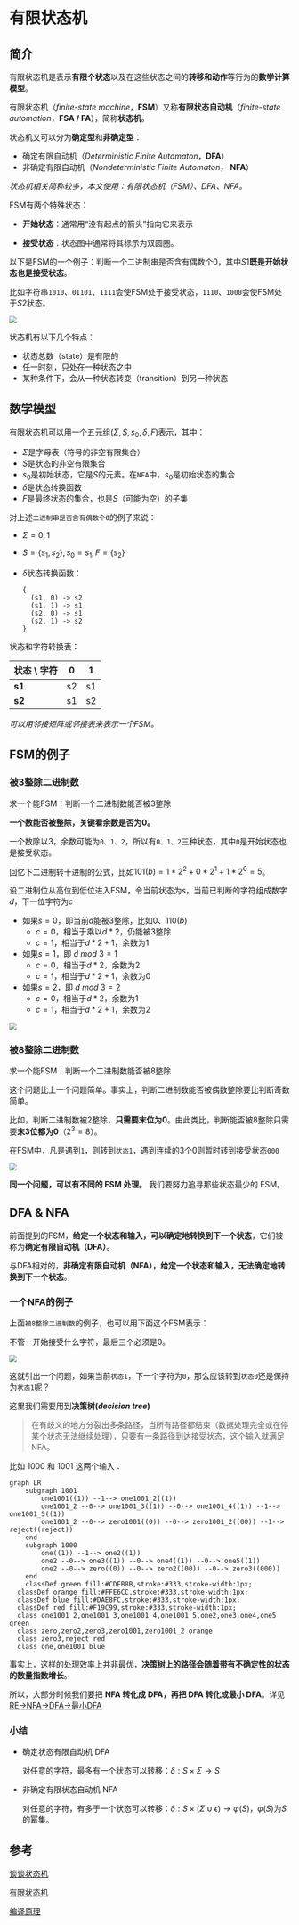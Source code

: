# 有限状态机

## 简介

有限状态机是表示**有限个状态**以及在这些状态之间的**转移和动作**等行为的**数学计算模型**。

有限状态机（*finite-state machine*，**FSM**）又称**有限状态自动机**（*finite-state automation*，**FSA / FA**），简称**状态机**。

状态机又可以分为**确定型**和**非确定型**：

* 确定有限自动机（*Deterministic Finite Automaton*，**DFA**）
* 非确定有限自动机（*Nondeterministic Finite Automaton*， **NFA**）

*状态机相关简称较多，本文使用：有限状态机（FSM）、DFA、NFA。*

FSM有两个特殊状态：

* **开始状态**：通常用“没有起点的箭头”指向它来表示

* **接受状态**：状态图中通常将其标示为双圆圈。

以下是FSM的一个例子：判断一个二进制串是否含有偶数个0，其中$S1$**既是开始状态也是接受状态**。

比如字符串`1010`、`01101`、`1111`会使FSM处于接受状态，`1110`、`1000`会使FSM处于$S2$状态。

<img src="https://tva1.sinaimg.cn/large/008i3skNgy1gspucldtbuj30be0460sp.jpg" style="zoom:80%;" />

状态机有以下几个特点：

* 状态总数（state）是有限的
* 任一时刻，只处在一种状态之中
* 某种条件下，会从一种状态转变（transition）到另一种状态

## 数学模型

有限状态机可以用一个五元组$(\Sigma,S,s_0,\delta,F)$表示，其中：

* $\Sigma$是字母表（符号的非空有限集合）
* $S$是状态的非空有限集合
* $s_0$是初始状态，它是$S$的元素。在`NFA`中，$s_0$是初始状态的集合
* $\delta$是状态转换函数
* $F$是最终状态的集合，也是$S$（可能为空）的子集

对上述`二进制串是否含有偶数个0`的例子来说：

* $\Sigma = {0, 1}$

* $S = \{s_1, s_2\}, s_0 = s_1, F = \{s_2\}$

* $\delta$状态转换函数：

  ```
  {
  	(s1, 0) -> s2
  	(s1, 1) -> s1
  	(s2, 0) -> s1
  	(s2, 1) -> s2
  }
  ```

状态和字符转换表：

| 状态 \ 字符 | 0    | 1    |
| ----------- | ---- | ---- |
| **s1**      | s2   | s1   |
| **s2**      | s1   | s2   |

*可以用邻接矩阵或邻接表来表示一个FSM。*

## FSM的例子

### 被3整除二进制数

求一个能FSM：判断一个二进制数能否被3整除

**一个数能否被整除，关键看余数是否为0。**

一个数除以3，余数可能为`0、1、2`，所以有`0、1、2`三种状态，其中`0`是开始状态也是接受状态。

回忆下二进制转十进制的公式，比如$101(b) = 1 * 2^2 + 0 * 2^1 + 1 * 2^0 = 5$。

设二进制位从高位到低位进入FSM，令当前状态为$s$，当前已判断的字符组成数字$d$，下一位字符为$c$

* 如果$s = 0$，即当前$d$能被3整除，比如$0$、$110(b)$
  * $c = 0$，相当于乘以$d * 2$，仍能被3整除
  * $c = 1$，相当于$d * 2 + 1$，余数为1
* 如果$s = 1$，即 $d \:mod \: 3 = 1$
  * $c = 0$，相当于$d * 2$，余数为2
  * $c = 1$，相当于$d * 2 + 1$，余数为0
* 如果$s = 2$，即 $d \:mod \: 3 = 2$
  * $c = 0$，相当于$d * 2$，余数为1
  * $c = 1$，相当于$d * 2 + 1$，余数为2

<img src="https://tva1.sinaimg.cn/large/008i3skNgy1gspw1no71wj30et046q31.jpg" style="zoom:80%;" />

### 被8整除二进制数

求一个能FSM：判断一个二进制数能否被8整除

这个问题比上一个问题简单。事实上，判断二进制数能否被偶数整除要比判断奇数简单。

比如，判断二进制数被2整除，**只需要末位为0**。由此类比，判断能否被8整除只需要**末3位都为0**（$2 ^ 3 = 8$）。

在FSM中，凡是遇到`1`，则转到`状态1`，遇到连续的3个0则暂时转到接受状态`000`

<img src="https://tva1.sinaimg.cn/large/008i3skNgy1gsq4agj4l8j30c608xwep.jpg" style="zoom:80%;" />

**同一个问题，可以有不同的 FSM 处理。** 我们要努力追寻那些状态最少的 FSM。

## DFA & NFA

前面提到的FSM，**给定一个状态和输入，可以确定地转换到下一个状态**，它们被称为**确定有限自动机（DFA）**。

与DFA相对的，**非确定有限自动机（NFA），给定一个状态和输入，无法确定地转换到下一个状态**。

### 一个NFA的例子

上面`被8整除二进制数`的例子，也可以用下面这个FSM表示：

不管一开始接受什么字符，最后三个必须是0。

<img src="https://tva1.sinaimg.cn/large/008i3skNgy1gsq54fxacdj30hg0303yl.jpg" style="zoom:80%;" />

这就引出一个问题，如果当前`状态1`，下一个字符为`0`，那么应该转到`状态0`还是保持为`状态1`呢？

这里我们需要用到**决策树(*decision tree*)** 

> 在有歧义的地方分裂出多条路径，当所有路径都结束（数据处理完全或在停某个状态无法继续处理），只要有一条路径到达接受状态，这个输入就满足 NFA。

比如 1000 和 1001 这两个输入：

```mermaid
graph LR
	subgraph 1001
		one1001((1)) --1--> one1001_2((1))
		one1001_2 --0--> one1001_3((1)) --0--> one1001_4((1)) --1--> one1001_5((1))
		one1001_2 --0--> zero1001((0)) --0--> zero1001_2((00)) --1--> reject((reject))
	end
	subgraph 1000
		one((1)) --1--> one2((1))
		one2 --0--> one3((1)) --0--> one4((1)) --0--> one5((1))
		one2 --0--> zero((0)) --0--> zero2((00)) --0--> zero3((000))
	end
	classDef green fill:#CDEB8B,stroke:#333,stroke-width:1px;
  classDef orange fill:#FFE6CC,stroke:#333,stroke-width:1px;
  classDef blue fill:#DAE8FC,stroke:#333,stroke-width:1px;
  classDef red fill:#F19C99,stroke:#333,stroke-width:1px;
  class one1001_2,one1001_3,one1001_4,one1001_5,one2,one3,one4,one5 green
  class zero,zero2,zero3,zero1001,zero1001_2 orange
  class zero3,reject red
  class one,one1001 blue
```

事实上，这样的处理效率上并非最优，**决策树上的路径会随着带有不确定性的状态的数量指数增长**。

所以，大部分时候我们要把 **NFA 转化成 DFA，再把 DFA 转化成最小 DFA**。详见[RE->NFA->DFA->最小DFA](../RE->NFA->DFA->最小DFA)

### 小结

* 确定状态有限自动机 DFA

  对任意的字符，最多有一个状态可以转移：$\delta: S \times \Sigma \to S$


- 非确定有限状态自动机 NFA

  对任意的字符，有多于一个状态可以转移：$\delta:S \times (\Sigma \cup \epsilon) \to \varphi(S)$，$\varphi(S)$为$S$的幂集。

## 参考

[谈谈状态机](https://zhuanlan.zhihu.com/p/28142401)

[有限状态机](https://zh.wikipedia.org/wiki/%E6%9C%89%E9%99%90%E7%8A%B6%E6%80%81%E6%9C%BA#%E6%95%B0%E5%AD%A6%E6%A8%A1%E5%9E%8B)

[编译原理](https://mooc.study.163.com/course/1000002001?tid=2403024009)

